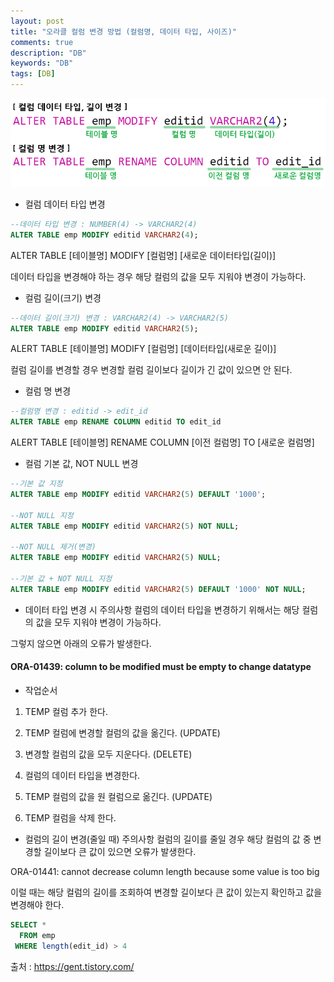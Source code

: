 ```yaml
---
layout: post
title: "오라클 컬럼 변경 방법 (컬럼명, 데이터 타입, 사이즈)"
comments: true
description: "DB"
keywords: "DB"
tags: [DB]
---
```


![9876546](/images/oracle/9876546.png)

- 컬럼 데이터 타입 변경

```sql
--데이터 타입 변경 : NUMBER(4) -> VARCHAR2(4)
ALTER TABLE emp MODIFY editid VARCHAR2(4);
```

ALTER TABLE [테이블명] MODIFY [컬럼명] [새로운 데이터타입(길이)]

데이터 타입을 변경해야 하는 경우 해당 컬럼의 값을 모두 지워야 변경이 가능하다.
 

- 컬럼 길이(크기) 변경

```sql
--데이터 길이(크기) 변경 : VARCHAR2(4) -> VARCHAR2(5)
ALTER TABLE emp MODIFY editid VARCHAR2(5);
```

ALERT TABLE [테이블명] MODIFY [컬럼명] [데이터타입(새로운 길이)]

컬럼 길이를 변경할 경우 변경할 컬럼 길이보다 길이가 긴 값이 있으면 안 된다.

 

- 컬럼 명 변경

```sql
--컬럼명 변경 : editid -> edit_id
ALTER TABLE emp RENAME COLUMN editid TO edit_id
```

ALERT TABLE [테이블명] RENAME COLUMN [이전 컬럼명] TO [새로운 컬럼명]

 

- 컬럼 기본 값, NOT NULL 변경

```sql
--기본 값 지정
ALTER TABLE emp MODIFY editid VARCHAR2(5) DEFAULT '1000';

--NOT NULL 지정
ALTER TABLE emp MODIFY editid VARCHAR2(5) NOT NULL;

--NOT NULL 제거(변경)
ALTER TABLE emp MODIFY editid VARCHAR2(5) NULL;

--기본 값 + NOT NULL 지정
ALTER TABLE emp MODIFY editid VARCHAR2(5) DEFAULT '1000' NOT NULL;
```

- 데이터 타입 변경 시 주의사항
컬럼의 데이터 타입을 변경하기 위해서는 해당 컬럼의 값을 모두 지워야 변경이 가능하다.

 

그렇지 않으면 아래의 오류가 발생한다.

#### ORA-01439: column to be modified must be empty to change datatype 

 

- 작업순서
1. TEMP 컬럼 추가 한다.

2. TEMP 컬럼에 변경할 컬럼의 값을 옮긴다. (UPDATE)

3. 변경할 컬럼의 값을 모두 지운다다. (DELETE)

4. 컬럼의 데이터 타입을 변경한다.

5. TEMP 컬럼의 값을 원 컬럼으로 옮긴다. (UPDATE)

6. TEMP 컬럼을 삭제 한다.


- 컬럼의 길이 변경(줄일 때) 주의사항
컬럼의 길이를 줄일 경우 해당 컬럼의 값 중 변경할 길이보다 큰 값이 있으면 오류가 발생한다.

 
ORA-01441: cannot decrease column length because some value is too big 


이럴 때는 해당 컬럼의 길이를 조회하여 변경할 길이보다 큰 값이 있는지 확인하고 값을 변경해야 한다.

```sql
SELECT *
  FROM emp
 WHERE length(edit_id) > 4
```


출처 : https://gent.tistory.com/